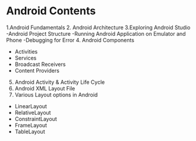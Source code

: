 # Android Contents
1.Android Fundamentals
2. Android Architecture
3.Exploring Android Studio
  -Android Project Structure
  -Running Android Application on Emulator and Phone
  -Debugging for Error
4. Android Components
  - Activities
  - Services
  - Broadcast Receivers
  - Content Providers
5. Android Activity & Activity Life Cycle
6. Android XML Layout File
7. Various Layout options in Android
  - LinearLayout
  - RelativeLayout
  - ConstraintLayout
  - FrameLayout
  - TableLayout
  
